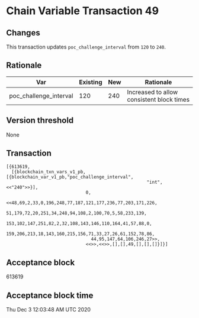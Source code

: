 # Chain Variable Transaction 49

## Changes

This transaction updates `poc_challenge_interval` from `120` to `240`.

## Rationale

| Var                       	        | Existing  	| New 	| Rationale                                                                  	|
|---------------------------	        |-----------	|-----	|----------------------------------------------------------------------------	|
| poc_challenge_interval      	        | 120         	| 240  	| Increased to allow consistent block times                                     |


## Version threshold

None

## Transaction

```
[{613619,
  [{blockchain_txn_vars_v1_pb,[{blockchain_var_v1_pb,"poc_challenge_interval",
                                                     "int",<<"240">>}],
                              0,
                              <<48,69,2,33,0,196,248,77,187,121,177,236,77,203,171,226,
                                51,179,72,20,251,34,248,94,108,2,100,70,5,58,233,139,
                                153,102,147,251,82,2,32,108,143,146,110,164,41,57,88,0,
                                159,206,213,18,143,160,215,156,71,33,27,26,61,152,78,86,
                                44,95,147,64,106,246,27>>,
                              <<>>,<<>>,[],[],49,[],[],[]}]}]
```

## Acceptance block

613619

## Acceptance block time

Thu Dec  3 12:03:48 AM UTC 2020
